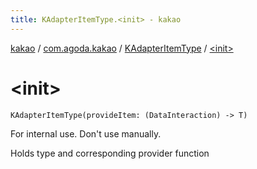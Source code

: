 ```yaml
---
title: KAdapterItemType.<init> - kakao
---
```


[kakao](../../index.html) / [com.agoda.kakao](../index.html) / [KAdapterItemType](index.html) / [&lt;init&gt;](.)

# &lt;init&gt;

`KAdapterItemType(provideItem: (DataInteraction) -> T)`

For internal use. Don't use manually.

Holds type and corresponding provider function

